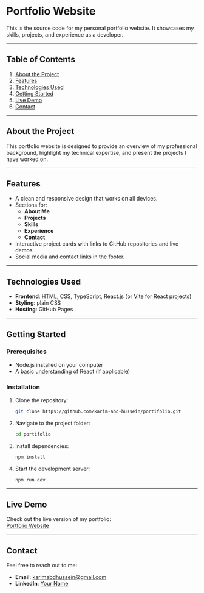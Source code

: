 # **Portfolio Website**

This is the source code for my personal portfolio website. It showcases my skills, projects, and experience as a developer.

---

## **Table of Contents**
1. [About the Project](#about-the-project)
2. [Features](#features)
3. [Technologies Used](#technologies-used)
4. [Getting Started](#getting-started)
5. [Live Demo](#live-demo)
6. [Contact](#contact)

---

## **About the Project**
This portfolio website is designed to provide an overview of my professional background, highlight my technical expertise, and present the projects I have worked on.

---

## **Features**
- A clean and responsive design that works on all devices.
- Sections for:
  - **About Me**
  - **Projects**
  - **Skills**
  - **Experience**
  - **Contact**
- Interactive project cards with links to GitHub repositories and live demos.
- Social media and contact links in the footer.

---

## **Technologies Used**
- **Frontend**: HTML, CSS, TypeScript, React.js (or Vite for React projects)
- **Styling**: plain CSS
- **Hosting**: GitHub Pages 

---

## **Getting Started**
### Prerequisites
- Node.js installed on your computer
- A basic understanding of React (if applicable)

### Installation
1. Clone the repository:
   ```bash
   git clone https://github.com/karim-abd-hussein/portifolio.git
   ```
2. Navigate to the project folder:
   ```bash
   cd portifolio
   ```
3. Install dependencies:
   ```bash
   npm install
   ```
4. Start the development server:
   ```bash
   npm run dev
   ```

---

## **Live Demo**
Check out the live version of my portfolio:  
[Portfolio Website](https://<your-username>.github.io/)

---

## **Contact**
Feel free to reach out to me:  
- **Email**: karimabdhussein@gmail.com  
- **LinkedIn**: [Your Name](https://linkedin.com/in/yourusername)  

